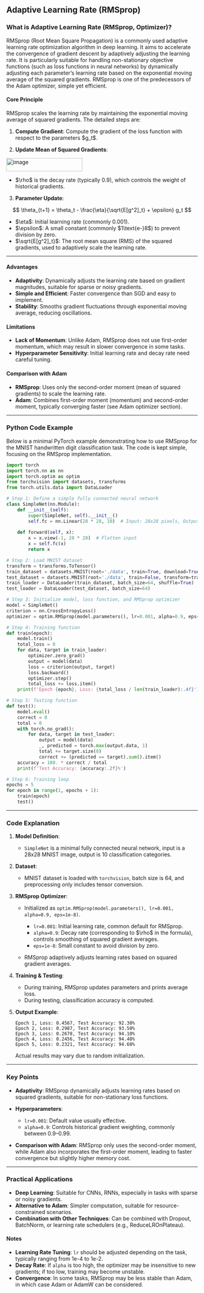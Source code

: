 

## Adaptive Learning Rate (RMSprop)

### What is Adaptive Learning Rate (RMSprop, Optimizer)?

RMSprop (Root Mean Square Propagation) is a commonly used adaptive learning rate optimization algorithm in deep learning. It aims to accelerate the convergence of gradient descent by adaptively adjusting the learning rate. It is particularly suitable for handling non-stationary objective functions (such as loss functions in neural networks) by dynamically adjusting each parameter’s learning rate based on the exponential moving average of the squared gradients. RMSprop is one of the predecessors of the Adam optimizer, simple yet efficient.

#### Core Principle

RMSprop scales the learning rate by maintaining the exponential moving average of squared gradients. The detailed steps are:

1. **Compute Gradient**: Compute the gradient of the loss function with respect to the parameters \$g\_t\$.

2. **Update Mean of Squared Gradients**:

<img width="200" height="35" alt="image" src="https://github.com/user-attachments/assets/28de9382-ff6b-4837-9e47-6cd6199a3e2b" />  

* \$\rho\$ is the decay rate (typically 0.9), which controls the weight of historical gradients.

3. **Parameter Update**:

$$
\theta_{t+1} = \theta_t - \frac{\eta}{\sqrt{E[g^2]_t} + \epsilon} g_t
$$

* \$\eta\$: Initial learning rate (commonly 0.001).
* \$\epsilon\$: A small constant (commonly \$1\text{e-}8\$) to prevent division by zero.
* \$\sqrt{E\[g^2]\_t}\$: The root mean square (RMS) of the squared gradients, used to adaptively scale the learning rate.

---

#### Advantages

* **Adaptivity**: Dynamically adjusts the learning rate based on gradient magnitudes, suitable for sparse or noisy gradients.
* **Simple and Efficient**: Faster convergence than SGD and easy to implement.
* **Stability**: Smooths gradient fluctuations through exponential moving average, reducing oscillations.

#### Limitations

* **Lack of Momentum**: Unlike Adam, RMSprop does not use first-order momentum, which may result in slower convergence in some tasks.
* **Hyperparameter Sensitivity**: Initial learning rate and decay rate need careful tuning.

#### Comparison with Adam

* **RMSprop**: Uses only the second-order moment (mean of squared gradients) to scale the learning rate.
* **Adam**: Combines first-order moment (momentum) and second-order moment, typically converging faster (see Adam optimizer section).

---

### Python Code Example

Below is a minimal PyTorch example demonstrating how to use RMSprop for the MNIST handwritten digit classification task. The code is kept simple, focusing on the RMSprop implementation.

```python
import torch
import torch.nn as nn
import torch.optim as optim
from torchvision import datasets, transforms
from torch.utils.data import DataLoader

# Step 1: Define a simple fully connected neural network
class SimpleNet(nn.Module):
    def __init__(self):
        super(SimpleNet, self).__init__()
        self.fc = nn.Linear(28 * 28, 10)  # Input: 28x28 pixels, Output: 10 classes
    
    def forward(self, x):
        x = x.view(-1, 28 * 28)  # Flatten input
        x = self.fc(x)
        return x

# Step 2: Load MNIST dataset
transform = transforms.ToTensor()
train_dataset = datasets.MNIST(root='./data', train=True, download=True, transform=transform)
test_dataset = datasets.MNIST(root='./data', train=False, transform=transform)
train_loader = DataLoader(train_dataset, batch_size=64, shuffle=True)
test_loader = DataLoader(test_dataset, batch_size=64)

# Step 3: Initialize model, loss function, and RMSprop optimizer
model = SimpleNet()
criterion = nn.CrossEntropyLoss()
optimizer = optim.RMSprop(model.parameters(), lr=0.001, alpha=0.9, eps=1e-8)

# Step 4: Training function
def train(epoch):
    model.train()
    total_loss = 0
    for data, target in train_loader:
        optimizer.zero_grad()
        output = model(data)
        loss = criterion(output, target)
        loss.backward()
        optimizer.step()
        total_loss += loss.item()
    print(f'Epoch {epoch}, Loss: {total_loss / len(train_loader):.4f}')

# Step 5: Testing function
def test():
    model.eval()
    correct = 0
    total = 0
    with torch.no_grad():
        for data, target in test_loader:
            output = model(data)
            _, predicted = torch.max(output.data, 1)
            total += target.size(0)
            correct += (predicted == target).sum().item()
    accuracy = 100. * correct / total
    print(f'Test Accuracy: {accuracy:.2f}%')

# Step 6: Training loop
epochs = 5
for epoch in range(1, epochs + 1):
    train(epoch)
    test()
```

---

### Code Explanation

1. **Model Definition**:

   * `SimpleNet` is a minimal fully connected neural network, input is a 28x28 MNIST image, output is 10 classification categories.

2. **Dataset**:

   * MNIST dataset is loaded with `torchvision`, batch size is 64, and preprocessing only includes tensor conversion.

3. **RMSprop Optimizer**:

   * Initialized as `optim.RMSprop(model.parameters(), lr=0.001, alpha=0.9, eps=1e-8)`.

     * `lr=0.001`: Initial learning rate, common default for RMSprop.
     * `alpha=0.9`: Decay rate (corresponding to \$\rho\$ in the formula), controls smoothing of squared gradient averages.
     * `eps=1e-8`: Small constant to avoid division by zero.
   * RMSprop adaptively adjusts learning rates based on squared gradient averages.

4. **Training & Testing**:

   * During training, RMSprop updates parameters and prints average loss.
   * During testing, classification accuracy is computed.

5. **Output Example**:

   ```
   Epoch 1, Loss: 0.4567, Test Accuracy: 92.30%
   Epoch 2, Loss: 0.2987, Test Accuracy: 93.50%
   Epoch 3, Loss: 0.2678, Test Accuracy: 94.10%
   Epoch 4, Loss: 0.2456, Test Accuracy: 94.40%
   Epoch 5, Loss: 0.2321, Test Accuracy: 94.60%
   ```

   Actual results may vary due to random initialization.

---

### Key Points

* **Adaptivity**: RMSprop dynamically adjusts learning rates based on squared gradients, suitable for non-stationary loss functions.
* **Hyperparameters**:

  * `lr=0.001`: Default value usually effective.
  * `alpha=0.9`: Controls historical gradient weighting, commonly between 0.9–0.99.
* **Comparison with Adam**: RMSprop only uses the second-order moment, while Adam also incorporates the first-order moment, leading to faster convergence but slightly higher memory cost.

---

### Practical Applications

* **Deep Learning**: Suitable for CNNs, RNNs, especially in tasks with sparse or noisy gradients.
* **Alternative to Adam**: Simpler computation, suitable for resource-constrained scenarios.
* **Combination with Other Techniques**: Can be combined with Dropout, BatchNorm, or learning rate schedulers (e.g., ReduceLROnPlateau).

#### Notes

* **Learning Rate Tuning**: `lr` should be adjusted depending on the task, typically ranging from 1e-4 to 1e-2.
* **Decay Rate**: If `alpha` is too high, the optimizer may be insensitive to new gradients; if too low, training may become unstable.
* **Convergence**: In some tasks, RMSprop may be less stable than Adam, in which case Adam or AdamW can be considered.



